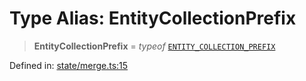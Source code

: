 # Type Alias: EntityCollectionPrefix

> **EntityCollectionPrefix** = *typeof* [`ENTITY_COLLECTION_PREFIX`](../variables/ENTITY_COLLECTION_PREFIX.md)

Defined in: [state/merge.ts:15](https://github.com/benallfree/lab13/blob/9ac0af7da9640b4b5437ad34793eec1f82ae6b92/sdk/src/online/state/merge.ts#L15)
